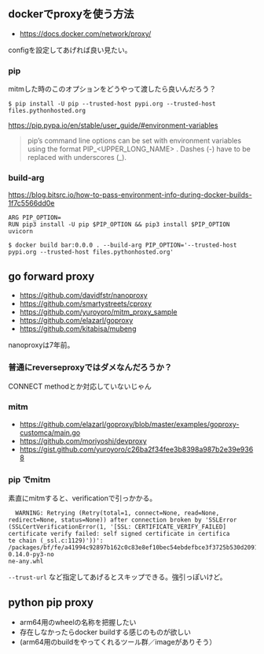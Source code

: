 ## dockerでproxyを使う方法

- https://docs.docker.com/network/proxy/

configを設定してあげれば良い見たい。

### pip

mitmした時のこのオプションをどうやって渡したら良いんだろう？

```console
$ pip install -U pip --trusted-host pypi.org --trusted-host files.pythonhosted.org
```

https://pip.pypa.io/en/stable/user_guide/#environment-variables

> pip’s command line options can be set with environment variables using the format PIP_<UPPER_LONG_NAME> . Dashes (-) have to be replaced with underscores (_).

### build-arg

https://blog.bitsrc.io/how-to-pass-environment-info-during-docker-builds-1f7c5566dd0e

```docker
ARG PIP_OPTION=
RUN pip3 install -U pip $PIP_OPTION && pip3 install $PIP_OPTION uvicorn
```

```console
$ docker build bar:0.0.0 . --build-arg PIP_OPTION='--trusted-host pypi.org --trusted-host files.pythonhosted.org'
```

## go forward proxy

- https://github.com/davidfstr/nanoproxy
- https://github.com/smartystreets/cproxy
- https://github.com/yuroyoro/mitm_proxy_sample
- https://github.com/elazarl/goproxy
- https://github.com/kitabisa/mubeng

nanoproxyは7年前。

### 普通にreverseproxyではダメなんだろうか？

CONNECT methodとか対応していないじゃん

### mitm

- https://github.com/elazarl/goproxy/blob/master/examples/goproxy-customca/main.go
- https://github.com/moriyoshi/devproxy
- https://gist.github.com/yuroyoro/c26ba2f34fee3b8398a987b2e39e9368

### pip でmitm

素直にmitmすると、verificationで引っかかる。

```
  WARNING: Retrying (Retry(total=1, connect=None, read=None, redirect=None, status=None)) after connection broken by 'SSLError
(SSLCertVerificationError(1, '[SSL: CERTIFICATE_VERIFY_FAILED] certificate verify failed: self signed certificate in certifica
te chain (_ssl.c:1129)'))': /packages/bf/fe/a41994c92897b162c0c83e8ef10bec54ebdefbce3f3725b530d2091492ac/uvicorn-0.14.0-py3-no
ne-any.whl
```

`--trust-url` など指定してあげるとスキップできる。強引っぽいけど。

## python pip proxy

- arm64用のwheelの名称を把握したい
- 存在しなかったらdocker buildする感じのものが欲しい
- (arm64用のbuildをやってくれるツール群／imageがありそう）
